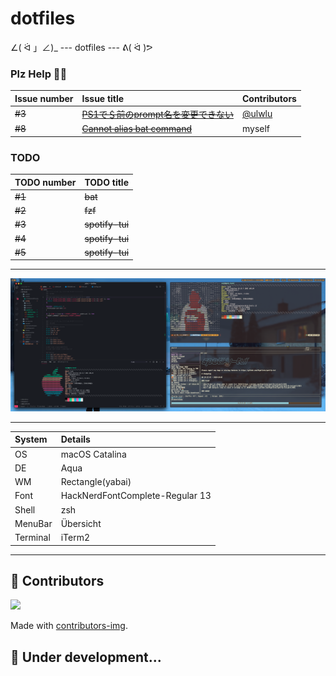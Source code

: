 # dotfiles

∠( ᐛ 」∠)_ --- dotfiles --- ᕕ( ᐛ )ᕗ

### Plz Help 🙇‍♂️
| Issue number | Issue title                                                                               | Contributors                       |
|:-------------|:------------------------------------------------------------------------------------------|:-----------------------------------|
| ~~#3~~       | ~~[PS1で＄前のprompt名を変更できない](https://github.com/Coordinate-Cat/dotfiles/issues/3)~~  | [@ulwlu](https://github.com/ulwlu) |
| ~~#8~~       | ~~[Cannot alias bat command](https://github.com/Coordinate-Cat/dotfiles/issues/8)~~       | myself                             |

### TODO
| TODO number     | TODO title       |
|:----------------|:-----------------|
| ~~#1~~          | ~~bat~~          |
| ~~#2~~          | ~~fzf~~          |
| ~~#3~~          | ~~spotify-tui~~  |
| ~~#4~~          | ~~spotify-tui~~  |
| ~~#5~~          | ~~spotify-tui~~  |

---

![screenshot001](.assets/screenshot001.png)

---

| System     | Details                        |
|:-----------|:-------------------------------|
| OS         | macOS Catalina                 |
| DE         | Aqua                           |
| WM         | Rectangle(yabai)               |
| Font       | HackNerdFontComplete-Regular 13|
| Shell      | zsh                            |
| MenuBar    | Übersicht                      |
| Terminal   | iTerm2                         |

---

## 🐋 Contributors
<a href="https://github.com/Coordinate-Cat/dotfiles/graphs/contributors">
  <img src="https://contributors-img.web.app/image?repo=Coordinate-Cat/dotfiles" />
</a>

Made with [contributors-img](https://contributors-img.web.app).

## 🚧 Under development...